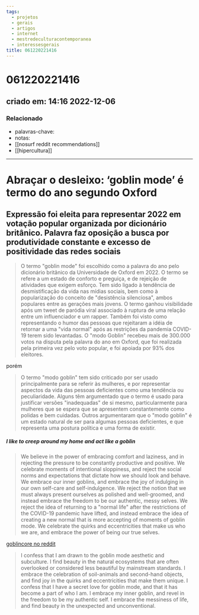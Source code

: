 ```yaml
---
tags:
  - projetos
  - gerais
  - artigos
  - internet
  - mestredeculturacontemporanea
  - interessesgerais
title: 061220221416
---
```


# 061220221416

## criado em: 14:16 2022-12-06

### Relacionado

- palavras-chave: 
- notas: 
- [[nosurf reddit recommendations]]
- [[hipercultura]]
---

# Abraçar o desleixo: ‘goblin mode’ é termo do ano segundo Oxford

## Expressão foi eleita para representar 2022 em votação popular organizada por dicionário britânico. Palavra faz oposição a busca por produtividade constante e excesso de positividade das redes sociais

> O termo "goblin mode" foi escolhido como a palavra do ano pelo dicionário britânico da Universidade de Oxford em 2022. O termo se refere a um estado de conforto e preguiça, e de rejeição de atividades que exigem esforço. Tem sido ligado à tendência de desmistificação da vida nas mídias sociais, bem como à popularização do conceito de "desistência silenciosa", ambos populares entre as gerações mais jovens. O termo ganhou visibilidade após um tweet de paródia viral associado à ruptura de uma relação entre um influenciador e um rapper. Também foi visto como representando o humor das pessoas que rejeitaram a idéia de retornar a uma "vida normal" após as restrições da pandemia COVID-19 terem sido levantadas. O "modo Goblin" recebeu mais de 300.000 votos na disputa pela palavra do ano em Oxford, que foi realizada pela primeira vez pelo voto popular, e foi apoiada por 93% dos eleitores.

porém

>O termo "modo goblin" tem sido criticado por ser usado principalmente para se referir às mulheres, e por representar aspectos da vida das pessoas deficientes como uma tendência ou peculiaridade. Alguns têm argumentado que o termo é usado para justificar versões "inadequadas" de si mesmo, particularmente para mulheres que se espera que se apresentem constantemente como polidas e bem cuidadas. Outros argumentaram que o "modo goblin" é um estado natural de ser para algumas pessoas deficientes, e que representa uma postura política e uma forma de existir.

##### I like to creep around my home and act like a goblin

>We believe in the power of embracing comfort and laziness, and in rejecting the pressure to be constantly productive and positive. We celebrate moments of intentional sloppiness, and reject the social norms and expectations that dictate how we should look and behave. We embrace our inner goblins, and embrace the joy of indulging in our own self-care and self-indulgence. We reject the notion that we must always present ourselves as polished and well-groomed, and instead embrace the freedom to be our authentic, messy selves. We reject the idea of returning to a "normal life" after the restrictions of the COVID-19 pandemic have lifted, and instead embrace the idea of creating a new normal that is more accepting of moments of goblin mode. We celebrate the quirks and eccentricities that make us who we are, and embrace the power of being our true selves.

[goblincore no reddit](https://www.reddit.com/r/goblincore/)

>I confess that I am drawn to the goblin mode aesthetic and subculture. I find beauty in the natural ecosystems that are often overlooked or considered less beautiful by mainstream standards. I embrace the celebration of soil-animals and second-hand objects, and find joy in the quirks and eccentricities that make them unique. I confess that I have a secret love for goblin mode, and that it has become a part of who I am. I embrace my inner goblin, and revel in the freedom to be my authentic self. I embrace the messiness of life, and find beauty in the unexpected and unconventional.
